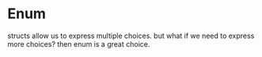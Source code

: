 
# Enum
structs allow us to express multiple choices.
but what if we need to express more choices? then enum is a great choice.

